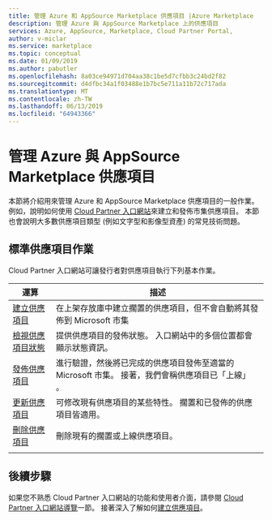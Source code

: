 ```yaml
---
title: 管理 Azure 和 AppSource Marketplace 供應項目 |Azure Marketplace
description: 管理 Azure 與 AppSource Marketplace 上的供應項目
services: Azure, AppSource, Marketplace, Cloud Partner Portal,
author: v-miclar
ms.service: marketplace
ms.topic: conceptual
ms.date: 01/09/2019
ms.author: pabutler
ms.openlocfilehash: 8a03ce94971d704aa38c1be5d7cfbb3c24bd2f82
ms.sourcegitcommit: d4dfbc34a1f03488e1b7bc5e711a11b72c717ada
ms.translationtype: MT
ms.contentlocale: zh-TW
ms.lasthandoff: 06/13/2019
ms.locfileid: "64943366"
---
```

# <a name="manage-azure-and-appsource-marketplace-offers"></a>管理 Azure 與 AppSource Marketplace 供應項目

本節將介紹用來管理 Azure 和 AppSource Marketplace 供應項目的一般作業。  例如，說明如何使用 [Cloud Partner 入口網站](https://cloudpartner.azure.com/)來建立和發佈市集供應項目。  本節也會說明大多數供應項目類型 (例如文字型和影像型資產) 的常見技術問題。


## <a name="standard-offer-operations"></a>標準供應項目作業

Cloud Partner 入口網站可讓發行者對供應項目執行下列基本作業。

|     運算      |  描述                                           |
|     ---------      |  -----------                                           |
| [建立供應項目](./cpp-create-offer.md)   | 在上架存放庫中建立擱置的供應項目，但不會自動將其發佈到 Microsoft 市集 | 
| [檢視供應項目狀態](./cpp-view-status-offer.md)   | 提供供應項目的發佈狀態。  入口網站中的多個位置都會顯示狀態資訊。 |
| [發佈供應項目](./cpp-publish-offer.md) | 進行驗證，然後將已完成的供應項目發佈至適當的 Microsoft 市集。  接著，我們會稱供應項目已「上線」  。 |
| [更新供應項目](./cpp-update-offer.md)   | 可修改現有供應項目的某些特性。  擱置和已發佈的供應項目皆適用。 |
| [刪除供應項目](./cpp-delete-offer.md)   | 刪除現有的擱置或上線供應項目。  | 
|  |  |
  

## <a name="next-steps"></a>後續步驟

如果您不熟悉 Cloud Partner 入口網站的功能和使用者介面，請參閱 [Cloud Partner 入口網站導覽](../portal-tour/cpp-portal-tour.md)一節。  接著深入了解如何[建立供應項目](./cpp-create-offer.md)。
